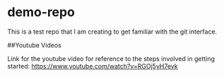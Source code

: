 # demo-repo
This is a test repo that I am creating to get familiar with the git interface.

##Youtube Videos

Link for the youtube video for reference to the steps involved in getting started: https://www.youtube.com/watch?v=RGOj5yH7evk
